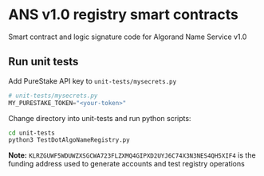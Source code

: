 # ANS v1.0 registry smart contracts

Smart contract and logic signature code for Algorand Name Service v1.0

## Run unit tests
Add PureStake API key to `unit-tests/mysecrets.py`
```python
# unit-tests/mysecrets.py
MY_PURESTAKE_TOKEN="<your-token>"
```

Change directory into unit-tests and run python scripts:
```bash
cd unit-tests
python3 TestDotAlgoNameRegistry.py
```
**Note:** `KLRZGUWF5WDUWZXSGCWA723FLZXMQ4GIPXD2UYJ6C74X3N3NES4QH5XIF4` is the funding address used to generate accounts and test registry operations
